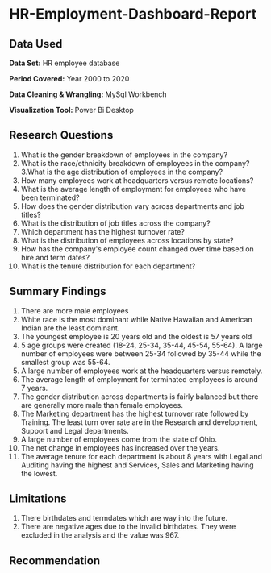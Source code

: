 # HR-Employment-Dashboard-Report


## Data Used
 **Data Set:** HR employee database

 **Period Covered:** Year 2000 to 2020

 **Data Cleaning & Wrangling:** MySql Workbench

 **Visualization Tool:** Power Bi Desktop

 ## Research Questions
   1. What is the gender breakdown of employees in the company?
   2. What is the race/ethnicity breakdown of employees in the company?
   3.What is the age distribution of employees in the company?
   4. How many employees work at headquarters versus remote locations?
   5. What is the average length of employment for employees who have been terminated?
   6. How does the gender distribution vary across departments and job titles?
   7. What is the distribution of job titles across the company?
   8. Which department has the highest turnover rate?
   9. What is the distribution of employees across locations by state?
   10. How has the company's employee count changed over time based on hire and term dates?
   11. What is the tenure distribution for each department?

## Summary Findings

  1.	There are more male employees
  2.	White race is the most dominant while Native Hawaiian and American Indian are the least dominant.
  3.	The youngest employee is 20 years old and the oldest is 57 years old
  4.	5 age groups were created (18-24, 25-34, 35-44, 45-54, 55-64). A large number of employees were between 25-34 followed by 35-44 while the smallest group was 55-64.
  5.	A large number of employees work at the headquarters versus remotely.
  6.	The average length of employment for terminated employees is around 7 years.
  7.	The gender distribution across departments is fairly balanced but there are generally more male than female employees.
  8.	The Marketing department has the highest turnover rate followed by Training. The least turn over rate are in the Research and development, Support and Legal departments.
  9.	A large number of employees come from the state of Ohio.
  10.	The net change in employees has increased over the years.
  11.	The average tenure for each department is about 8 years with Legal and Auditing having the highest and Services, Sales and Marketing having the lowest.

## Limitations

  1. There birthdates and termdates which are way into the future.
  2. There are negative ages  due to the invalid birthdates. They were excluded in the analysis and the value was 967.

## Recommendation

